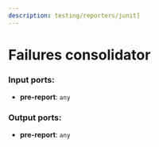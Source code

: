 ```yaml
---
description: testing/reporters/junit]
---
```


# Failures consolidator

### Input ports:

* __pre-report__: `any`

### Output ports:

* __pre-report__: `any`

